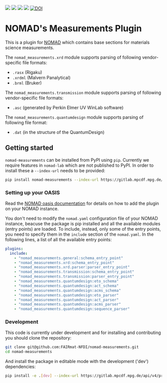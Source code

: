 ![](https://github.com/FAIRmat-NFDI/nomad-measurements/actions/workflows/publish.yml/badge.svg)
![](https://img.shields.io/pypi/pyversions/nomad-measurements)
![](https://img.shields.io/pypi/l/nomad-measurements)
![](https://img.shields.io/pypi/v/nomad-measurements)
[![DOI](https://zenodo.org/badge/687933583.svg)](https://zenodo.org/doi/10.5281/zenodo.13789632)

# NOMAD's Measurements Plugin
This is a plugin for [NOMAD](https://nomad-lab.eu) which contains base sections for
materials science measurements.

The `nomad_measurements.xrd` module supports
parsing of following vendor-specific file formats:
- `.rasx` (Rigaku)
- `.xrdml` (Malvern Panalytical)
- `.brml` (Bruker)

The `nomad_measurements.transmission` module supports
parsing of following vendor-specific file formats:
- `.asc` (generated by Perkin Elmer UV WinLab software)

The `nomad_measurements.quantumdesign` module supports
parsing of following file format:
- `.dat` (in the structure of the QuantumDesign)

## Getting started
`nomad-measurements` can be installed from PyPI using `pip`.
Currently we require features in `nomad-lab` which are not published to PyPI.
In order to install these a `--index-url` needs to be provided:
```sh
pip install nomad-measurements --index-url https://gitlab.mpcdf.mpg.de/api/v4/projects/2187/packages/pypi/simple
```
### Setting up your OASIS
Read the [NOMAD oasis documentation](https://nomad-lab.eu/prod/v1/docs/howto/oasis/configure.html#plugins) for details on how to add the plugin on your NOMAD instance.

You don't need to modify the ```nomad.yaml``` configuration file of your NOMAD instance, beacuse the package is pip installed and all the available modules (entry points) are loaded.
To include, instead, only some of the entry points, you need to specify them in the ```include``` section of the ```nomad.yaml```. In the following lines, a list of all the available entry points:

```yaml
plugins:
  include:
    - "nomad_measurements.general:schema_entry_point"
    - "nomad_measurements.xrd:schema_entry_point"
    - "nomad_measurements.xrd.parser:parser_entry_point"
    - "nomad_measurements.transmission:schema_entry_point"
    - "nomad_measurements.transmission:parser_entry_point"
    - "nomad_measurements.quantumdesign:eto_schema"
    - "nomad_measurements.quantumdesign:act_schema"
    - "nomad_measurements.quantumdesign:acms_schema"
    - "nomad_measurements.quantumdesign:eto_parser"
    - "nomad_measurements.quantumdesign:act_parser"
    - "nomad_measurements.quantumdesign:acms_parser"
    - "nomad_measurements.quantumdesign:sequence_parser"
 ```


### Development
This code is currently under development and for installing and contributing you should clone the repository:
```sh
git clone git@github.com:FAIRmat-NFDI/nomad-measurements.git
cd nomad-measurements
```

And install the package in editable mode with the development ('dev') dependencies:
```sh
pip install -e .[dev] --index-url https://gitlab.mpcdf.mpg.de/api/v4/projects/2187/packages/pypi/simple
```

